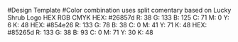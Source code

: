 #Design Template
#Color combination uses split comentary based on Lucky Shrub Logo
HEX	RGB	CMYK
HEX: #26857d	R: 38	G: 133	B: 125	C: 71	M: 0	Y: 6	K: 48
HEX: #854e26	R: 133	G: 78	B: 38	C: 0	M: 41	Y: 71	K: 48
HEX: #85265d	R: 133	G: 38	B: 93	C: 0	M: 71	Y: 30	K: 48


